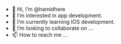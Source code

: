 - 👋 Hi, I’m @hamidhere
- 👀 I’m interested in app development.
- 🌱 I’m currently learning IOS development.
- 💞️ I’m looking to collaborate on ...
- 📫 How to reach me ...

<!---
hamidhere/hamidhere is a ✨ special ✨ repository because its `README.md` (this file) appears on your GitHub profile.
You can click the Preview link to take a look at your changes.
--->
